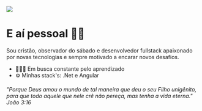 ![](https://media-exp1.licdn.com/dms/image/C4D16AQH41UW8QE6t7A/profile-displaybackgroundimage-shrink_200_800/0?e=1602115200&v=beta&t=kfzFl8vbp_wfKnhmVP0p_kZP0fNGYXNcdMqELtdB0pY)

# E aí pessoal 👋🏻

Sou cristão, observador do sábado e desenvolvedor fullstack apaixonado por novas tecnologias e sempre motivado a encarar novos desafios.

- 👨🏻‍💻 Em busca constante pelo aprendizado
- ⚙️ Minhas stack's: .Net e Angular

###### "Porque Deus amou o mundo de tal maneira que deu o seu Filho unigênito, para que todo aquele que nele crê não pereça, mas tenha a vida eterna." João 3:16
